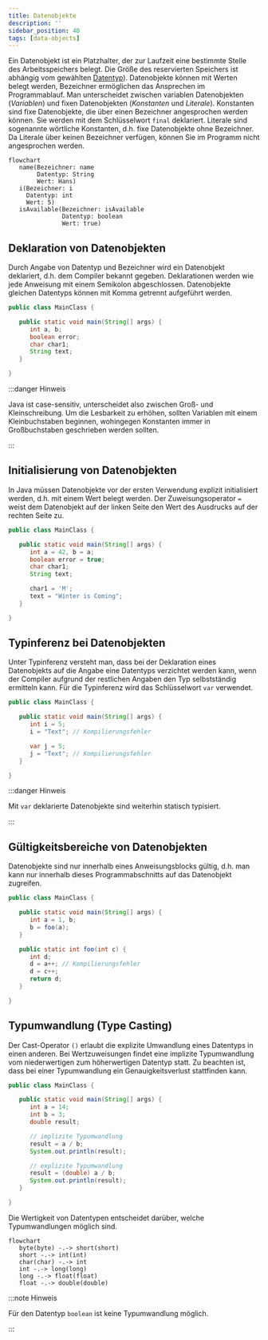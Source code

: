 ```yaml
---
title: Datenobjekte
description: ''
sidebar_position: 40
tags: [data-objects]
---
```


Ein Datenobjekt ist ein Platzhalter, der zur Laufzeit eine bestimmte Stelle des
Arbeitsspeichers belegt. Die Größe des reservierten Speichers ist abhängig vom
gewählten [Datentyp](data-types)). Datenobjekte können mit Werten belegt werden,
Bezeichner ermöglichen das Ansprechen im Programmablauf. Man unterscheidet
zwischen variablen Datenobjekten (_Variablen_) und fixen Datenobjekten
(_Konstanten_ und _Literale_). Konstanten sind fixe Datenobjekte, die über einen
Bezeichner angesprochen werden können. Sie werden mit dem Schlüsselwort `final`
deklariert. Literale sind sogenannte wörtliche Konstanten, d.h. fixe
Datenobjekte ohne Bezeichner. Da Literale über keinen Bezeichner verfügen,
können Sie im Programm nicht angesprochen werden.

```mermaid
flowchart
   name(Bezeichner: name
        Datentyp: String
        Wert: Hans)
   i(Bezeichner: i
     Datentyp: int
     Wert: 5)
   isAvailable(Bezeichner: isAvailable
               Datentyp: boolean
               Wert: true)
```

## Deklaration von Datenobjekten

Durch Angabe von Datentyp und Bezeichner wird ein Datenobjekt deklariert, d.h.
dem Compiler bekannt gegeben. Deklarationen werden wie jede Anweisung mit einem
Semikolon abgeschlossen. Datenobjekte gleichen Datentyps können mit Komma
getrennt aufgeführt werden.

```java title="MainClass.java" showLineNumbers
public class MainClass {

   public static void main(String[] args) {
      int a, b;
      boolean error;
      char char1;
      String text;
   }

}
```

:::danger Hinweis

Java ist case-sensitiv, unterscheidet also zwischen Groß- und Kleinschreibung.
Um die Lesbarkeit zu erhöhen, sollten Variablen mit einem Kleinbuchstaben
beginnen, wohingegen Konstanten immer in Großbuchstaben geschrieben werden
sollten.

:::

## Initialisierung von Datenobjekten

In Java müssen Datenobjekte vor der ersten Verwendung explizit initialisiert
werden, d.h. mit einem Wert belegt werden. Der Zuweisungsoperator `=` weist dem
Datenobjekt auf der linken Seite den Wert des Ausdrucks auf der rechten Seite
zu.

```java title="MainClass.java" showLineNumbers
public class MainClass {

   public static void main(String[] args) {
      int a = 42, b = a;
      boolean error = true;
      char char1;
      String text;

      char1 = 'M';
      text = "Winter is Coming";
   }

}
```

## Typinferenz bei Datenobjekten

Unter Typinferenz versteht man, dass bei der Deklaration eines Datenobjekts auf
die Angabe eine Datentyps verzichtet werden kann, wenn der Compiler aufgrund der
restlichen Angaben den Typ selbstständig ermitteln kann. Für die Typinferenz
wird das Schlüsselwort `var` verwendet.

```java title="MainClass.java" showLineNumbers
public class MainClass {

   public static void main(String[] args) {
      int i = 5;
      i = "Text"; // Kompilierungsfehler

      var j = 5;
      j = "Text"; // Kompilierungsfehler
   }

}
```

:::danger Hinweis

Mit `var` deklarierte Datenobjekte sind weiterhin statisch typisiert.

:::

## Gültigkeitsbereiche von Datenobjekten

Datenobjekte sind nur innerhalb eines Anweisungsblocks gültig, d.h. man kann nur
innerhalb dieses Programmabschnitts auf das Datenobjekt zugreifen.

```java title="MainClass.java" showLineNumbers
public class MainClass {

   public static void main(String[] args) {
      int a = 1, b;
      b = foo(a);
   }

   public static int foo(int c) {
      int d;
      d = a++; // Kompilierungsfehler
      d = c++;
      return d;
   }

}
```

## Typumwandlung (Type Casting)

Der Cast-Operator `()` erlaubt die explizite Umwandlung eines Datentyps in einen
anderen. Bei Wertzuweisungen findet eine implizite Typumwandlung vom
niederwertigen zum höherwertigen Datentyp statt. Zu beachten ist, dass bei einer
Typumwandlung ein Genauigkeitsverlust stattfinden kann.

```java title="MainClass.java" showLineNumbers
public class MainClass {

   public static void main(String[] args) {
      int a = 14;
      int b = 3;
      double result;

      // implizite Typumwandlung
      result = a / b;
      System.out.println(result);

      // explizite Typumwandlung
      result = (double) a / b;
      System.out.println(result);
   }

}
```

Die Wertigkeit von Datentypen entscheidet darüber, welche Typumwandlungen
möglich sind.

```mermaid
flowchart
   byte(byte) -.-> short(short)
   short -.-> int(int)
   char(char) -.-> int
   int -.-> long(long)
   long -.-> float(float)
   float -.-> double(double)
```

:::note Hinweis

Für den Datentyp `boolean` ist keine Typumwandlung möglich.

:::
